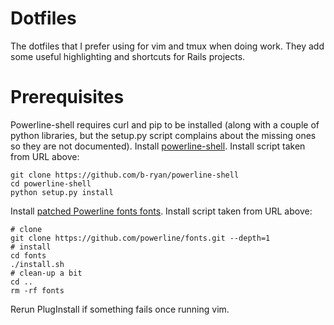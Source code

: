 # Dotfiles

The dotfiles that I prefer using for vim and tmux when doing work.
They add some useful highlighting and shortcuts for Rails projects.

# Prerequisites

Powerline-shell requires curl and pip to be installed (along with a couple of python libraries, but the setup.py script complains about the missing ones so they are not documented).
Install [powerline-shell](https://github.com/b-ryan/powerline-shell).
Install script taken from URL above:
```
git clone https://github.com/b-ryan/powerline-shell
cd powerline-shell
python setup.py install
```

Install [patched Powerline fonts fonts](https://github.com/powerline/powerline/raw/develop/font/PowerlineSymbols.otf).
Install script taken from URL above:
```
# clone
git clone https://github.com/powerline/fonts.git --depth=1
# install
cd fonts
./install.sh
# clean-up a bit
cd ..
rm -rf fonts
```

Rerun PlugInstall if something fails once running vim.
